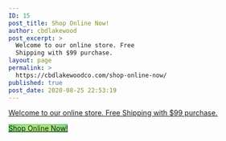 ```yaml
---
ID: 15
post_title: Shop Online Now!
author: cbdlakewood
post_excerpt: >
  Welcome to our online store. Free
  Shipping with $99 purchase.
layout: page
permalink: >
  https://cbdlakewoodco.com/shop-online-now/
published: true
post_date: 2020-08-25 22:53:19
---
```

<!-- wp:paragraph -->
<p><a href="http://cbdamericanshaman.com/lakewood">Welcome to our online store. Free Shipping with $99 purchase. </a></p>
<!-- /wp:paragraph -->

<!-- wp:button {"style":{"color":{"gradient":"radial-gradient(rgb(202,248,128) 0%,rgb(113,206,126) 100%)"}},"textColor":"black","className":"is-style-outline"} -->
<div class="wp-block-button is-style-outline"><a class="wp-block-button__link has-black-color has-text-color has-background" href="https://cbdamericanshaman.com/lakewood" style="background:radial-gradient(rgb(202,248,128) 0%,rgb(113,206,126) 100%)">Shop Online Now!</a></div>
<!-- /wp:button -->

<!-- wp:paragraph -->
<p></p>
<!-- /wp:paragraph -->